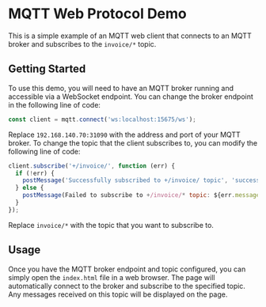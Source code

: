 # MQTT Web Protocol Demo

This is a simple example of an MQTT web client that connects to an MQTT broker and subscribes to the `invoice/*` topic. 

## Getting Started

To use this demo, you will need to have an MQTT broker running and accessible via a WebSocket endpoint. You can change the broker endpoint in the following line of code:

```js
const client = mqtt.connect('ws:localhost:15675/ws');
```

Replace `192.168.140.70:31090` with the address and port of your MQTT broker.
To change the topic that the client subscribes to, you can modify the following line of code:

```js
client.subscribe('+/invoice/', function (err) {
  if (!err) {
    postMessage('Successfully subscribed to +/invoice/ topic', 'success');
  } else {
    postMessage(Failed to subscribe to +/invoice/* topic: ${err.message}, 'error');
  }
});
```

Replace `invoice/*` with the topic that you want to subscribe to. 

## Usage

Once you have the MQTT broker endpoint and topic configured, you can simply open the `index.html` file in a web browser. The page will automatically connect to the broker and subscribe to the specified topic. Any messages received on this topic will be displayed on the page.
